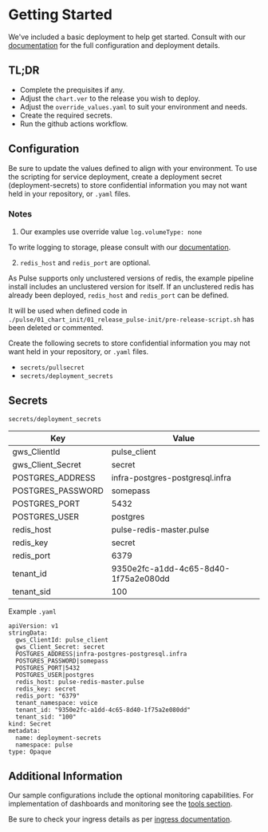 # Getting Started
We've included a basic deployment to help get started.
Consult with our [documentation](https://all.docs.genesys.com/PEC-REP/Current/PulsePEGuide) for the full configuration and deployment details.

## TL;DR
- Complete the prequisites if any.
- Adjust the `chart.ver` to the release you wish to deploy.
- Adjust the `override_values.yaml` to suit your environment and needs.
- Create the required secrets.
- Run the github actions workflow.

## Configuration

Be sure to update the values defined to align with your environment.
To use the scripting for service deployment, create a deployment secret (deployment-secrets) to store confidential information you may not want held in your repository, or `.yaml` files. 


### Notes
1. Our examples use override value `log.volumeType: none` 

To write logging to storage, please consult with our [documentation](https://all.docs.genesys.com/PEC-REP/Current/PulsePEGuide).


2. `redis_host` and `redis_port` are optional. 

As Pulse supports only unclustered versions of redis, the example pipeline install includes an unclustered version for itself. If an unclustered redis has already been deployed, `redis_host` and `redis_port` can be defined. 

It will be used when defined code in `./pulse/01_chart_init/01_release_pulse-init/pre-release-script.sh` has been deleted or commented.  


Create the following secrets to store confidential information you may not want held in your repository, or `.yaml` files. 
- `secrets/pullsecret`
- `secrets/deployment_secrets`

## Secrets 

`secrets/deployment_secrets`


|Key|Value|
|-|-|
gws_ClientId|pulse_client
gws_Client_Secret|secret
POSTGRES_ADDRESS|infra-postgres-postgresql.infra
POSTGRES_PASSWORD|somepass
POSTGRES_PORT|5432
POSTGRES_USER|postgres
redis_host|pulse-redis-master.pulse
redis_key|secret
redis_port|6379
tenant_id|9350e2fc-a1dd-4c65-8d40-1f75a2e080dd
tenant_sid|100

Example `.yaml`
```
apiVersion: v1
stringData:
  gws_ClientId: pulse_client
  gws_Client_Secret: secret
  POSTGRES_ADDRESS|infra-postgres-postgresql.infra
  POSTGRES_PASSWORD|somepass
  POSTGRES_PORT|5432
  POSTGRES_USER|postgres
  redis_host: pulse-redis-master.pulse
  redis_key: secret
  redis_port: "6379"
  tenant_namespace: voice
  tenant_id: "9350e2fc-a1dd-4c65-8d40-1f75a2e080dd"
  tenant_sid: "100"
kind: Secret
metadata:
  name: deployment-secrets
  namespace: pulse
type: Opaque
```
 

## Additional Information

Our sample configurations include the optional monitoring capabilities. For implementation of dashboards and monitoring see the [tools section](/tools).

Be sure to check your ingress details as per [ingress documentation](/doc/ingress.md).
